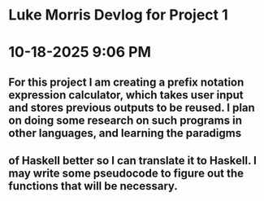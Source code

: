 # Luke Morris Devlog for Project 1

# 10-18-2025 9:06 PM
## For this project I am creating a prefix notation expression calculator, which takes user input and stores previous outputs to be reused. I plan on doing some research on such programs in other languages, and learning the paradigms
## of Haskell better so I can translate it to Haskell. I may write some pseudocode to figure out the functions that will be necessary.

